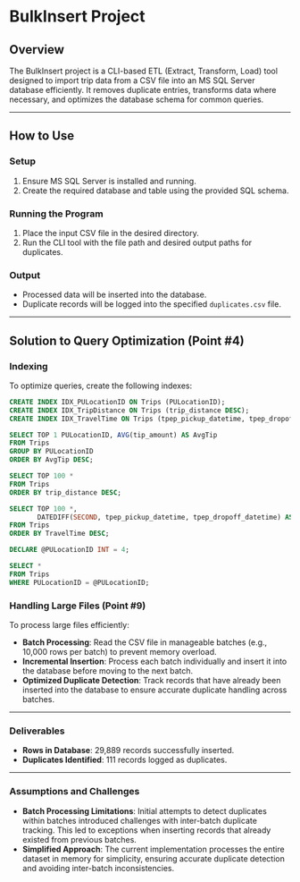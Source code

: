 # BulkInsert Project

## Overview
The BulkInsert project is a CLI-based ETL (Extract, Transform, Load) tool designed to import trip data from a CSV file into an MS SQL Server database efficiently. It removes duplicate entries, transforms data where necessary, and optimizes the database schema for common queries.

---

## How to Use

### Setup
1. Ensure MS SQL Server is installed and running.
2. Create the required database and table using the provided SQL schema.

### Running the Program
1. Place the input CSV file in the desired directory.
2. Run the CLI tool with the file path and desired output paths for duplicates.

### Output
- Processed data will be inserted into the database.
- Duplicate records will be logged into the specified `duplicates.csv` file.

---

## Solution to Query Optimization (Point #4)

### Indexing
To optimize queries, create the following indexes:

```sql
CREATE INDEX IDX_PULocationID ON Trips (PULocationID);
CREATE INDEX IDX_TripDistance ON Trips (trip_distance DESC);
CREATE INDEX IDX_TravelTime ON Trips (tpep_pickup_datetime, tpep_dropoff_datetime);
```

```sql
SELECT TOP 1 PULocationID, AVG(tip_amount) AS AvgTip
FROM Trips
GROUP BY PULocationID
ORDER BY AvgTip DESC;
```

```sql
SELECT TOP 100 *
FROM Trips
ORDER BY trip_distance DESC;
```

```sql
SELECT TOP 100 *,
       DATEDIFF(SECOND, tpep_pickup_datetime, tpep_dropoff_datetime) AS TravelTime
FROM Trips
ORDER BY TravelTime DESC;
```

```sql
DECLARE @PULocationID INT = 4;

SELECT *
FROM Trips
WHERE PULocationID = @PULocationID;
```

### Handling Large Files (Point #9)

To process large files efficiently:

- **Batch Processing**: Read the CSV file in manageable batches (e.g., 10,000 rows per batch) to prevent memory overload.
- **Incremental Insertion**: Process each batch individually and insert it into the database before moving to the next batch.
- **Optimized Duplicate Detection**: Track records that have already been inserted into the database to ensure accurate duplicate handling across batches.

---

### Deliverables

- **Rows in Database**: 29,889 records successfully inserted.
- **Duplicates Identified**: 111 records logged as duplicates.

---

### Assumptions and Challenges

- **Batch Processing Limitations**: Initial attempts to detect duplicates within batches introduced challenges with inter-batch duplicate tracking. This led to exceptions when inserting records that already existed from previous batches.
- **Simplified Approach**: The current implementation processes the entire dataset in memory for simplicity, ensuring accurate duplicate detection and avoiding inter-batch inconsistencies.
